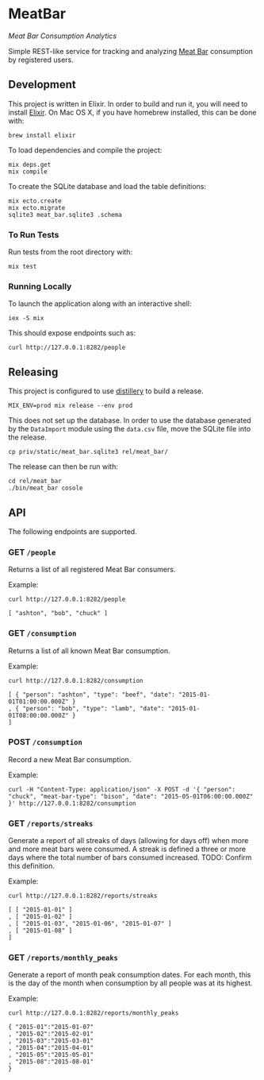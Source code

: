 # MeatBar

*Meat Bar Consumption Analytics*

Simple REST-like service for tracking and analyzing
[Meat Bar](https://epicbar.com/) consumption by registered users.

## Development

This project is written in Elixir. In order to build and run it, you will need
to install [Elixir](http://elixir-lang.org/install.html). On Mac OS X, if you
have homebrew installed, this can be done with:
```
brew install elixir
```

To load dependencies and compile the project:
```
mix deps.get
mix compile
```

To create the SQLite database and load the table definitions:
```
mix ecto.create
mix ecto.migrate
sqlite3 meat_bar.sqlite3 .schema
```

### To Run Tests

Run tests from the root directory with:
```
mix test
```

### Running Locally

To launch the application along with an interactive shell:
```
iex -S mix
```

This should expose endpoints such as:
```
curl http://127.0.0.1:8282/people
```

## Releasing

This project is configured to use
[distillery](https://github.com/bitwalker/distillery) to build a release.
```
MIX_ENV=prod mix release --env prod
```

This does not set up the database. In order to use the database generated by the
`DataImport` module using the `data.csv` file, move the SQLite file into the
release.
```
cp priv/static/meat_bar.sqlite3 rel/meat_bar/
```

The release can then be run with:
```
cd rel/meat_bar
./bin/meat_bar cosole
```

## API

The following endpoints are supported.

### GET `/people`

Returns a list of all registered Meat Bar consumers.

Example:
```
curl http://127.0.0.1:8282/people

[ "ashton", "bob", "chuck" ]
```

### GET `/consumption`

Returns a list of all known Meat Bar consumption.

Example:
```
curl http://127.0.0.1:8282/consumption

[ { "person": "ashton", "type": "beef", "date": "2015-01-01T01:00:00.000Z" }
, { "person": "bob", "type": "lamb", "date": "2015-01-01T08:00:00.000Z" }
]
```

### POST `/consumption`

Record a new Meat Bar consumption.

Example:
```
curl -H "Content-Type: application/json" -X POST -d '{ "person": "chuck", "meat-bar-type": "bison", "date": "2015-05-01T06:00:00.000Z" }' http://127.0.0.1:8282/consumption
```

### GET `/reports/streaks`

Generate a report of all streaks of days (allowing for days off) when more and
more meat bars were consumed. A streak is defined a three or more days where the
total number of bars consumed increased. TODO: Confirm this definition.

Example:
```
curl http://127.0.0.1:8282/reports/streaks

[ [ "2015-01-01" ]
, [ "2015-01-02" ]
, [ "2015-01-03", "2015-01-06", "2015-01-07" ]
, [ "2015-01-08" ]
]
```

### GET `/reports/monthly_peaks`

Generate a report of month peak consumption dates. For each month, this is the
day of the month when consumption by all people was at its highest.

Example:
```
curl http://127.0.0.1:8282/reports/monthly_peaks

{ "2015-01":"2015-01-07"
, "2015-02":"2015-02-01"
, "2015-03":"2015-03-01"
, "2015-04":"2015-04-01"
, "2015-05":"2015-05-01"
, "2015-08":"2015-08-01"
}
```
